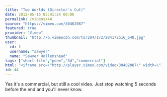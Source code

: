 ```yaml
---
title: "Two Worlds (Director's Cut)"
date: 2012-05-15 05:41:24 00:00
permalink: /videos/44
source: "https://vimeo.com/30402087"
featured: true
provider: "Vimeo"
thumbnail: "http://b.vimeocdn.com/ts/204/172/204172516_640.jpg"
user:
  id: 1
  username: "sawyer"
  name: "Sawyer Hollenshead"
tags: ["short film","poem","3d","commercial"]
html: "<iframe src=\"http://player.vimeo.com/video/30402087\" width=\"1280\" height=\"720\" frameborder=\"0\" webkitAllowFullScreen mozallowfullscreen allowFullScreen></iframe>"
id: 44
---
```


Yes it's a commercial, but still a cool video. Just stop watching 5 seconds before the end and you'll never know.